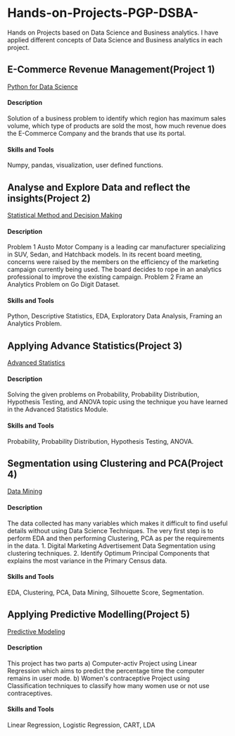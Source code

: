 # Hands-on-Projects-PGP-DSBA-
Hands on Projects based on Data Science and Business analytics.
I have applied different concepts of Data Science and Business analytics in each project.
## E-Commerce Revenue Management(Project 1)
[Python for Data Science](https://github.com/PraveenSharma12/Hands-on-Projects-PGP-DSBA-/tree/main/1-Python%20For%20Data%20Science)
#### Description
Solution of a business problem to identify which region has maximum sales volume, which type of products are sold the most, how much revenue does the E-Commerce Company and the brands that use its portal.
#### Skills and Tools
Numpy, pandas, visualization, user defined functions.
## Analyse and Explore Data and reflect the insights(Project 2)
[Statistical Method and Decision Making](https://github.com/PraveenSharma12/Hands-on-Projects-PGP-DSBA-/tree/main/2-Statisitcal%20Method%20and%20Decision%20Making)
#### Description
Problem 1 Austo Motor Company is a leading car manufacturer specializing in SUV, Sedan, and Hatchback models. In its recent board meeting, concerns were raised by the members on the efficiency of the marketing campaign currently being used. The board decides to rope in an analytics professional to improve the existing campaign. Problem 2 Frame an Analytics Problem on Go Digit Dataset.
#### Skills and Tools
Python, Descriptive Statistics, EDA, Exploratory Data Analysis, Framing an Analytics Problem.
## Applying Advance Statistics(Project 3)
[Advanced Statistics](https://github.com/PraveenSharma12/Hands-on-Projects-PGP-DSBA-/tree/main/3-Advanced%20Statistics)
#### Description
Solving the given problems on Probability, Probability Distribution, Hypothesis Testing, and ANOVA topic using the technique you have learned in the Advanced Statistics Module.
#### Skills and Tools
Probability, Probability Distribution, Hypothesis Testing, ANOVA.
## Segmentation using Clustering and PCA(Project 4)
[Data Mining](https://github.com/PraveenSharma12/Hands-on-Projects-PGP-DSBA-/tree/main/4-Data%20Mining)
#### Description
The data collected has many variables which makes it difficult to find useful details without using Data Science Techniques. The very first step is to perform EDA and then performing Clustering, PCA as per the requirements in the data. 1. Digital Marketing Advertisement Data Segmentation using clustering techniques. 2. Identify Optimum Principal Components that explains the most variance in the Primary Census data.
#### Skills and Tools
EDA, Clustering, PCA, Data Mining, Silhouette Score, Segmentation.
## Applying Predictive Modelling(Project 5)
[Predictive Modeling](https://github.com/PraveenSharma12/Hands-on-Projects-PGP-DSBA-/tree/main/5-Predictive%20Modeling)
#### Description
This project has two parts a) Computer-activ Project using Linear Regression which aims to predict the percentage time the computer remains in user mode. b) Women's contraceptive Project using Classification techniques to classify how many women use or not use contraceptives.
#### Skills and Tools
Linear Regression, Logistic Regression, CART, LDA
